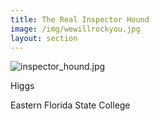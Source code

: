 ```yaml
---
title: The Real Inspector Hound
image: /img/wewillrockyou.jpg
layout: section
---
```


![inspector_hound.jpg](/inspector_hound.jpg)

 Higgs 

Eastern Florida State College
